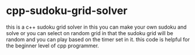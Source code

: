 # cpp-sudoku-grid-solver
this is a c++ sudoku grid solver in this you can make your own sudoku and solve or you can select on random grid in that the sudoku grid will be random and you can play based on the timer set in it.
this code is helpful for the beginner level of cpp programmer.
